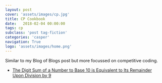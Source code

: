 ```yaml
---
layout: post
cover: 'assets/images/cp.jpg'
title: CP Cookbook
date:   2018-02-04 00:00:00
tags: cp
subclass: 'post tag-fiction'
categories: 'casper'
navigation: True
logo: 'assets/images/home.png'
---
```


Similar to my Blog of Blogs post but more focussed on competitive coding. 

- [The Digit Sum of a Number to Base 10 is Equivalent to Its Remainder Upon Division by 9](http://applet-magic.com/digitsummod9.htm)
